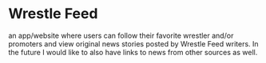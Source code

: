 # Wrestle Feed 
an app/website where users can follow their favorite wrestler and/or promoters and view original news stories posted by Wrestle Feed writers. 
In the future I would like to also have links to news from other sources as well. 
